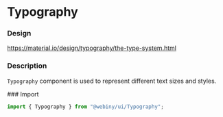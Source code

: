 # Typography

### Design

<a href="https://material.io/design/typography/the-type-system.html" target="_blank">https://material.io/design/typography/the-type-system.html</a>

### Description

`Typography` component is used to represent different text sizes and styles.

### Import

```js
import { Typography } from "@webiny/ui/Typography";
```

